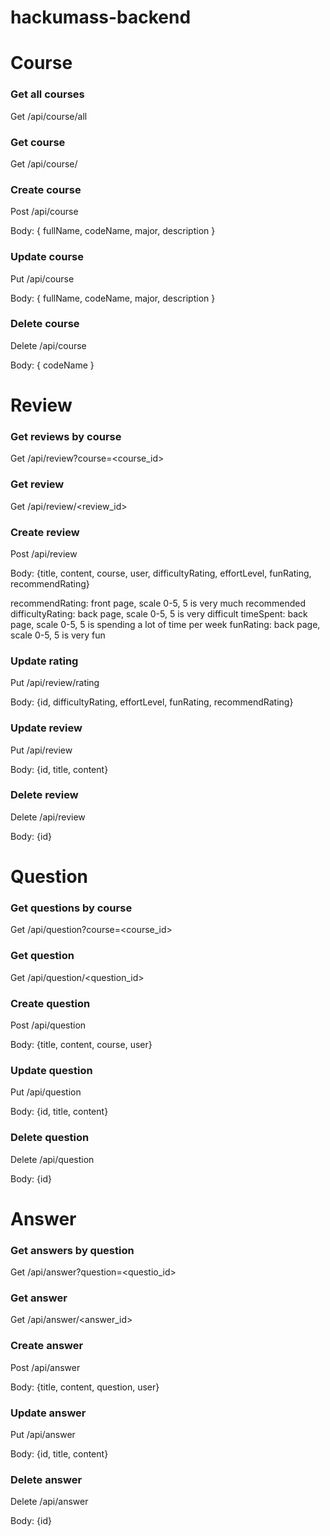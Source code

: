# hackumass-backend

# Course

### Get all courses

Get /api/course/all

### Get course

Get /api/course/<codeName>

### Create course

Post /api/course

Body: { fullName, codeName, major, description }

### Update course

Put /api/course

Body: { fullName, codeName, major, description }

### Delete course

Delete /api/course

Body: { codeName }

# Review

### Get reviews by course

Get /api/review?course=<course_id>

### Get review

Get /api/review/<review_id>

### Create review

Post /api/review

Body: {title, content, course, user, difficultyRating, effortLevel, funRating, recommendRating}

recommendRating: front page, scale 0-5, 5 is very much recommended
difficultyRating: back page, scale 0-5, 5 is very difficult
timeSpent: back page, scale 0-5, 5 is spending a lot of time per week
funRating: back page, scale 0-5, 5 is very fun

### Update rating

Put /api/review/rating

Body: {id, difficultyRating, effortLevel, funRating, recommendRating}

### Update review

Put /api/review

Body: {id, title, content}

### Delete review

Delete /api/review

Body: {id}

# Question

### Get questions by course

Get /api/question?course=<course_id>

### Get question

Get /api/question/<question_id>

### Create question

Post /api/question

Body: {title, content, course, user}

### Update question

Put /api/question

Body: {id, title, content}

### Delete question

Delete /api/question

Body: {id}

# Answer

### Get answers by question

Get /api/answer?question=<questio_id>

### Get answer

Get /api/answer/<answer_id>

### Create answer

Post /api/answer

Body: {title, content, question, user}

### Update answer

Put /api/answer

Body: {id, title, content}

### Delete answer

Delete /api/answer

Body: {id}